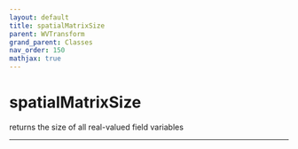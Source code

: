 ```yaml
---
layout: default
title: spatialMatrixSize
parent: WVTransform
grand_parent: Classes
nav_order: 150
mathjax: true
---
```


#  spatialMatrixSize

returns the size of all real-valued field variables


---

